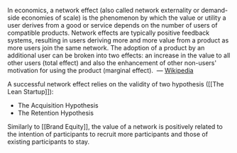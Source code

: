 In economics, a network effect (also called network externality or demand-side economies of scale) is the phenomenon by which the value or utility a user derives from a good or service depends on the number of users of compatible products. Network effects are typically positive feedback systems, resulting in users deriving more and more value from a product as more users join the same network. The adoption of a product by an additional user can be broken into two effects: an increase in the value to all other users (total effect) and also the enhancement of other non-users' motivation for using the product (marginal effect).  — [Wikipedia](https://en.wikipedia.org/wiki/Network_effect)

A successful network effect relies on the validity of two hypothesis ([[The Lean Startup]]):

- The Acquisition Hypothesis
- The Retention Hypothesis

Similarly to [[Brand Equity]], the value of a network is positively related to the intention of participants to recruit more participants and those of existing participants to stay.
